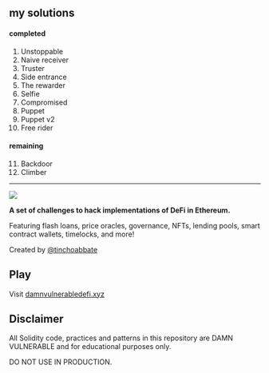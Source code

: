 ## my solutions

#### completed
1. Unstoppable
2. Naive receiver
3. Truster
4. Side entrance
5. The rewarder
6. Selfie
7. Compromised
8. Puppet
9. Puppet v2
10. Free rider

#### remaining
11. Backdoor
12. Climber

--------------------------
![](cover.png)

**A set of challenges to hack implementations of DeFi in Ethereum.**

Featuring flash loans, price oracles, governance, NFTs, lending pools, smart contract wallets, timelocks, and more!

Created by [@tinchoabbate](https://twitter.com/tinchoabbate)

## Play

Visit [damnvulnerabledefi.xyz](https://damnvulnerabledefi.xyz)

## Disclaimer

All Solidity code, practices and patterns in this repository are DAMN VULNERABLE and for educational purposes only.

DO NOT USE IN PRODUCTION.
